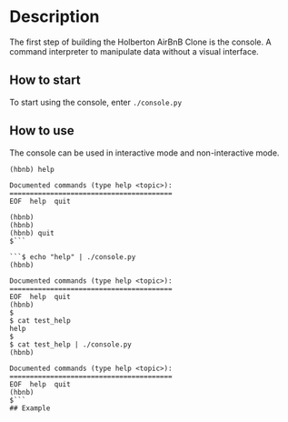 # Description
The first step of building the Holberton AirBnB Clone is the console. A command interpreter to manipulate data without a visual interface.

## How to start
To start using the console, enter `./console.py`

## How to use
The console can be used in interactive mode and non-interactive mode.
```$ ./console.py
(hbnb) help

Documented commands (type help <topic>):
========================================
EOF  help  quit

(hbnb) 
(hbnb) 
(hbnb) quit
$```

```$ echo "help" | ./console.py
(hbnb)

Documented commands (type help <topic>):
========================================
EOF  help  quit
(hbnb) 
$
$ cat test_help
help
$
$ cat test_help | ./console.py
(hbnb)

Documented commands (type help <topic>):
========================================
EOF  help  quit
(hbnb) 
$```
## Example

